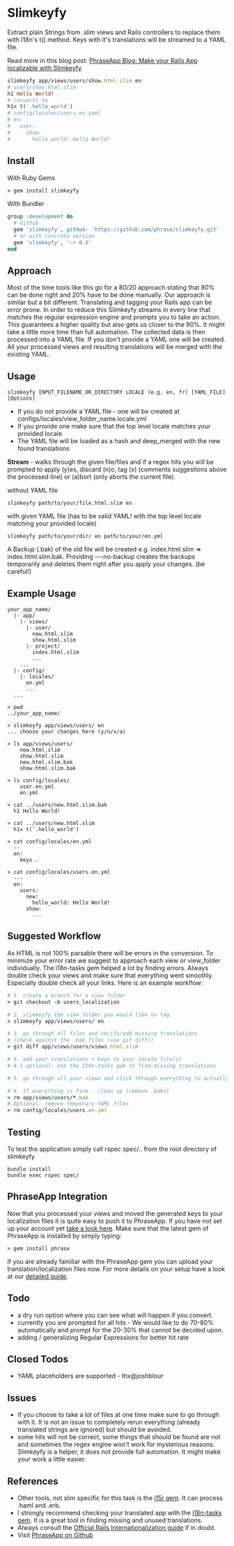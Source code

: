 Slimkeyfy
=
Extract plain Strings from .slim views and Rails controllers to replace them with I18n's t() method. Keys with it's translations will be streamed to a YAML file.

Read more in this blog post: [PhraseApp Blog: Make your Rails App localizable with Slimkeyfy](http://blog.phraseapp.com/post/96450272307/make-your-rails-app-localizable-with-slimkeyfy)

```ruby
slimkeyfy app/views/users/show.html.slim en
# users/show.html.slim
h1 Hello World!
# converts to
h1= t('.hello_world')
# config/locales/users.en.yaml
# en:
#   user:
#     show:
#       hello_world: Hello World!
```

Install
-

With Ruby Gems
```ruby
> gem install slimkeyfy
```

With Bundler
```ruby
group :development do
  # Github
  gem 'slimkeyfy', github: 'https://github.com/phrase/slimkeyfy.git'
  # or with concrete version
  gem 'slimkeyfy', '~> 0.X'
end
```

Approach
-
Most of the time tools like this go for a 80/20 approach stating that 80% can be done right and 20% have to be done manually. Our approach is similar but a bit different. Translating and tagging your Rails app can be error prone. In order to reduce this Slimkeyfy streams in every line that matches the regular expression engine and prompts you to take an action. This guarantees a higher quality but also gets us closer to the 90%. It might take a little more time than full automation. The collected data is then processed into a YAML file. If you don't provide a YAML one will be created. All your processed views and resulting translations will be merged with the existing YAML.

Usage
-
```unix
slimkeyfy INPUT_FILENAME_OR_DIRECTORY LOCALE (e.g. en, fr) [YAML_FILE] [Options]
```
- If you do not provide a YAML file - one will be created at configs/locales/view_folder_name.locale.yml
- If you provide one make sure that the top level locale matches your provided locale
- The YAML file will be loaded as a hash and deep_merged with the new found translations

**Stream** - walks through the given file/files and if a regex hits you will be prompted to apply (y)es, discard (n)o, tag (x) (comments suggestions above the processed line) or (a)bort (only aborts the current file).

without YAML file
```unix
slimkeyfy path/to/your/file.html.slim en
```
with given YAML file (has to be valid YAML! with the top level locale matching your provided locale)
```unix
slimkeyfy path/to/your/dir/ en path/to/your/en.yml
```
A Backup (.bak) of the old file will be created e.g. index.html.slim => index.html.slim.bak.
Providing ---no-backup creates the backups temporarily and deletes them right after you apply your changes. (be careful!)

Example Usage
-
```unix
your_app_name/
  |- app/
    |- views/
      |- user/
        new.html.slim
        show.html.slim
      |- project/
        index.html.slim
        ...
    ...
  |- config/
    |- locales/
      en.yml
      ...
  ...

> pwd
../your_app_name/

> slimkeyfy app/views/users/ en
... choose your changes here (y/n/x/a)

> ls app/views/users/
    new.html.slim
    show.html.slim
    new.html.slim.bak
    show.html.slim.bak

> ls config/locales/
    user.en.yml
    en.yml

> cat ../users/new.html.slim.bak
  h1 Hello World!

> cat ../users/new.html.slim
  h1= t('.hello_world')

> cat config/locales/en.yml
  --
  en:
    keys..

> cat config/locales/users.en.yml
  ---
  en:
    users:
      new:
        hello_world: Hello World!
      show:
        ...
```
Suggested Workflow
-
As HTML is not 100% parsable there will be errors in the conversion. To minimize your error rate we suggest to approach each view or view_folder individually. The i18n-tasks gem helped a lot by finding errors. Always double check your views and make sure that everything went smoothly. Especially double check all your links. Here is an example workflow:
```ruby
# 1. create a branch for a view folder
> git checkout -b users_localization

# 2. slimkeyfy the view folder you would like to tag
> slimkeyfy app/views/users/ en

# 3. go through all files and verify/add missing translations
# (check against the .bak files (use git diff))
> git diff app/views/users/views.html.slim

# 4. add your translations + keys to your locale file(s)
# 4.1 optional: Use the I18n-tasks gem to find missing translations

# 5. go through all your views and click through everything to actually "see" what changed

# 6. If everything is fine - clean up (remove .baks)
> rm app/views/users/*.bak
# Optional: remove temporary YAML files
> rm config/locales/users.en.yml
```
Testing
-
To test the application simply call rspec spec/.. from the root directory of slimkeyfy
```unix
bundle install
bundle exec rspec spec/
```
PhraseApp Integration
-
Now that you processed your views and moved the generated keys to your localization files it is quite easy to push it to PhraseApp. If you have not set up your account yet [take a look here](https://phraseapp.com/docs/about/setup-your-translations-with-phraseapp?language=en). Make sure that the latest gem of PhraseApp is installed by simply typing:
```unix
> gem install phrase
```
If you are already familiar with the PhraseApp gem you can upload your translation/localization files now. For more details on your setup have a look at our [detailed guide](https://phraseapp.com/docs/about/access-your-locale-files-with-the-api-client?language=en).

Todo
-
- a dry run option where you can see what will happen if you convert.
- currently you are prompted for all hits - We would like to do 70-80% automatically and prompt for the 20-30% that cannot be decided upon.
- adding / generalizing Regular Expressions for better hit rate

Closed Todos
  -
  - YAML placeholders are supported - thx@joshblour

Issues
-
- If you choose to take a lot of files at one time make sure to go through with it. It is not an issue to completely rerun everything (already translated strings are ignored) but should be avoided.
- some hits will not be correct, some things that should be found are not and sometimes the regex engine won't work for mysterious reasons. Slimkeyfy is a helper, it does not provide full automation. It might make your work a little easier.

References
-
* Other tools, not slim specific for this task is the [i15r gem](https://github.com/balinterdi/i15r). It can process .haml and .erb.
* I strongly recommend checking your translated app with the [i18n-tasks gem](https://github.com/glebm/i18n-tasks). It is a great tool in     finding missing and unused translations.
* Always consult the [Official Rails Internationalization guide](http://guides.rubyonrails.org/i18n.html) if in doubt.
* Visit [PhraseApp on Github](https://github.com/phrase/phrase)

